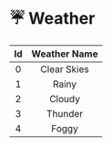 # ☔ Weather

|  Id | Weather Name |
| :-: | :----------: |
|  0  |  Clear Skies |
|  1  |     Rainy    |
|  2  |    Cloudy    |
|  3  |    Thunder   |
|  4  |     Foggy    |
